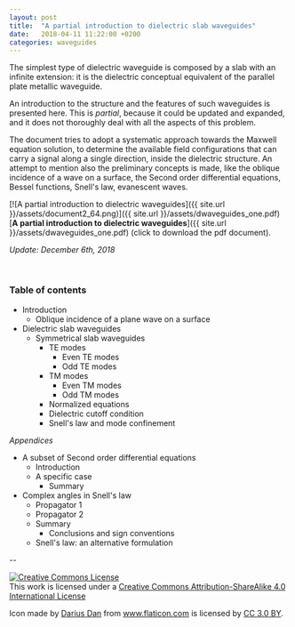 ```yaml
---
layout: post
title:  "A partial introduction to dielectric slab waveguides"
date:   2018-04-11 11:22:00 +0200
categories: waveguides
---
```

The simplest type of dielectric waveguide is composed by a slab with an infinite extension: it is the dielectric conceptual equivalent of the parallel plate metallic waveguide.

An introduction to the structure and the features of such waveguides is presented here. This is *partial*, because it could be updated and expanded, and it does not thoroughly deal with all the aspects of this problem.

The document tries to adopt a systematic approach towards the Maxwell equation solution, to determine the available field configurations that can carry a signal along a single direction, inside the dielectric structure. An attempt to mention also the preliminary concepts is made, like the oblique incidence of a wave on a surface, the Second order differential equations, Bessel functions, Snell's law, evanescent waves.

[![A partial introduction to dielectric waveguides]({{ site.url }}/assets/document2_64.png)]({{ site.url }}/assets/dwaveguides_one.pdf) [**A partial introduction to dielectric waveguides**]({{ site.url }}/assets/dwaveguides_one.pdf) (click to download the pdf document).

*Update: December 6th, 2018*

<br>

### Table of contents

- Introduction
  - Oblique incidence of a plane wave on a surface
- Dielectric slab waveguides
  - Symmetrical slab waveguides
    - TE modes
      - Even TE modes
      - Odd TE modes
    - TM modes
      - Even TM modes
      - Odd TM modes
    - Normalized equations
    - Dielectric cutoff condition
    - Snell's law and mode confinement

*Appendices*

- A subset of Second order differential equations
  - Introduction
  - A specific case
    - Summary
- Complex angles in Snell's law
  - Propagator 1
  - Propagator 2
  - Summary
    - Conclusions and sign conventions
  - Snell's law: an alternative formulation

--

<a rel="license" href="http://creativecommons.org/licenses/by-sa/4.0/"><img alt="Creative Commons License" style="border-width:0" src="https://i.creativecommons.org/l/by-sa/4.0/88x31.png" /></a><br />This work is licensed under a <a rel="license" href="http://creativecommons.org/licenses/by-sa/4.0/">Creative Commons Attribution-ShareAlike 4.0 International License</a>

<div>Icon made by <a href="https://www.flaticon.com/authors/darius-dan" title="Darius Dan">Darius Dan</a> from <a href="https://www.flaticon.com/" title="Flaticon">www.flaticon.com</a> is licensed by <a href="http://creativecommons.org/licenses/by/3.0/" title="Creative Commons BY 3.0" target="_blank">CC 3.0 BY</a>.</div>
